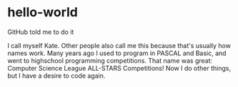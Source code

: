 # hello-world
GitHub told me to do it

I call myself Kate. Other people also call me this because that's usually how names work.
Many years ago I used to program in PASCAL and Basic, and went to highschool programming competitions. That name was great:
Computer Science League ALL-STARS Competitions!
Now I do other things, but I have a desire to code again.
